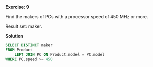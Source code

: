 **Exercise: 9**

Find the makers of PCs with a processor speed of 450 MHz or more. 

Result set: maker.

**Solution**

```sql
SELECT DISTINCT maker
FROM Product
	LEFT JOIN PC ON Product.model = PC.model
WHERE PC.speed >= 450
```
